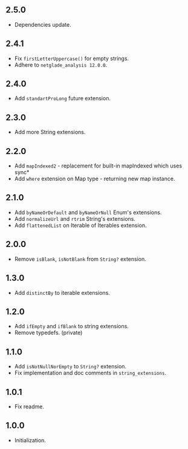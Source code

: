 ## 2.5.0
- Dependencies update.

## 2.4.1
- Fix `firstLetterUppercase()` for empty strings.
- Adhere to `netglade_analysis 12.0.0`.

## 2.4.0
- Add `standartProLong` future extension.

## 2.3.0
- Add more String extensions.

## 2.2.0
- Add `mapIndexed2` - replacement for built-in mapIndexed which uses sync*
- Add `where` extension on Map type - returning new map instance. 

## 2.1.0
- Add `byNameOrDefault` and `byNameOrNull` Enum's extensions.
- Add `normalizeUrl` and `rtrim` String's extensions.
- Add `flattenedList` on Iterable of Iterables extension.

## 2.0.0
- Remove `isBlank`, `isNotBlank` from `String?` extension.

## 1.3.0
- Add `distinctBy` to iterable extensions.

## 1.2.0
- Add `ifEmpty` and `ifBlank` to string extensions.
- Remove typedefs. (private)

## 1.1.0
- Add `isNotNullNorEmpty` to `String?` extension.
- Fix implementation and doc comments in `string_extensions`.

## 1.0.1
- Fix readme.

## 1.0.0
- Initialization.
